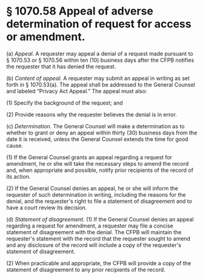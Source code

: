 # § 1070.58   Appeal of adverse determination of request for access or amendment.

(a) *Appeal.* A requester may appeal a denial of a request made pursuant to § 1070.53 or § 1070.56 within ten (10) business days after the CFPB notifies the requester that it has denied the request.


(b) *Content of appeal.* A requester may submit an appeal in writing as set forth in § 1070.53(a). The appeal shall be addressed to the General Counsel and labeled “Privacy Act Appeal.” The appeal must also:


(1) Specify the background of the request; and


(2) Provide reasons why the requester believes the denial is in error.


(c) *Determination.* The General Counsel will make a determination as to whether to grant or deny an appeal within thirty (30) business days from the date it is received, unless the General Counsel extends the time for good cause.


(1) If the General Counsel grants an appeal regarding a request for amendment, he or she will take the necessary steps to amend the record and, when appropriate and possible, notify prior recipients of the record of its action.


(2) If the General Counsel denies an appeal, he or she will inform the requester of such determination in writing, including the reasons for the denial, and the requester's right to file a statement of disagreement and to have a court review its decision.


(d) *Statement of disagreement.* (1) If the General Counsel denies an appeal regarding a request for amendment, a requester may file a concise statement of disagreement with the denial. The CFPB will maintain the requester's statement with the record that the requester sought to amend and any disclosure of the record will include a copy of the requester's statement of disagreement.


(2) When practicable and appropriate, the CFPB will provide a copy of the statement of disagreement to any prior recipients of the record.




